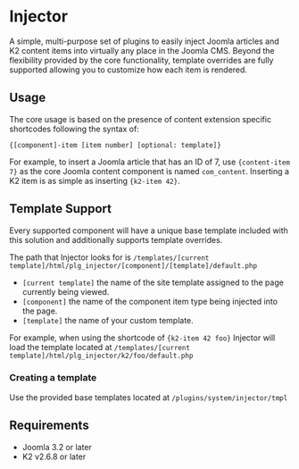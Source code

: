 # Injector

A simple, multi-purpose set of plugins to easily inject Joomla articles and K2 content items into virtually any place in the Joomla CMS. Beyond the flexibility provided by the core functionality, template overrides are fully supported allowing you to customize how each item is rendered.

## Usage

The core usage is based on the presence of content extension specific shortcodes following the syntax of:

 `{[component]-item [item number] [optional: template]}`

 For example, to insert a Joomla article that has an ID of 7, use `{content-item 7}` as the core Joomla content component is named `com_content`. Inserting a K2 item is as simple as inserting `{k2-item 42}`.

## Template Support

Every supported component will have a unique base template included with this solution and additionally supports template overrides.

The path that Injector looks for is `/templates/[current template]/html/plg_injector/[component]/[template]/default.php`

* `[current template]` the name of the site template assigned to the page currently being viewed.
* `[component]` the name of the component item type being injected into the page.
* `[template]` the name of your custom template.

For example, when using the shortcode of `{k2-item 42 foo}` Injector will load the template located at `/templates/[current template]/html/plg_injector/k2/foo/default.php`

### Creating a template

Use the provided base templates located at `/plugins/system/injector/tmpl`

## Requirements
* Joomla 3.2 or later
* K2 v2.6.8 or later
